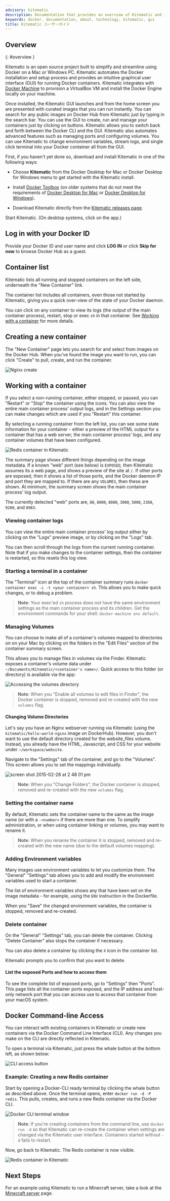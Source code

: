 ```yaml
---
advisory: kitematic
description: Documentation that provides an overview of Kitematic and installation instructions
keywords: docker, documentation, about, technology, kitematic, gui
title: Kitematic ユーザーガイド
---
```


<!--
## Overview
-->
## Overview
{: #overview }

Kitematic is an open source project built to simplify and streamline using
Docker on a Mac or Windows PC. Kitematic automates the Docker
installation and setup process and provides an intuitive graphical user
interface (GUI) for running Docker containers.  Kitematic integrates with
[Docker Machine](/machine/) to provision a VirtualBox VM
and install the Docker Engine locally on your machine.

Once installed, the Kitematic GUI launches and from the home screen you are
presented with curated images that you can run instantly. You can search for any
public images on Docker Hub from Kitematic just by typing in the search bar.
You can use the GUI to create, run and manage your containers just by clicking
on buttons. Kitematic allows you to switch back and forth between the Docker CLI
and the GUI.  Kitematic also automates advanced features such as managing ports
and configuring volumes.  You can use Kitematic to change environment variables,
stream logs, and single click terminal into your Docker container all from the
GUI.

First, if you haven't yet done so, download and install Kitematic in one of the following ways:

* Choose **Kitematic** from the Docker Desktop for Mac or Docker Desktop for Windows menu to get started with the Kitematic install.

* Install [Docker Toolbox](/toolbox/overview.md#ready-to-get-started) (on older systems that do not meet the requirements of [Docker Desktop for Mac](/docker-for-mac/install.md#what-to-know-before-you-install) or [Docker Desktop for Windows](/docker-for-windows/install.md#what-to-know-before-you-install)).

* Download Kitematic directly from the [Kitematic releases page](https://github.com/docker/kitematic/releases/).

Start Kitematic. (On desktop systems, click on the app.)

## Log in with your Docker ID

Provide your Docker ID and user name and click **LOG IN** or click **Skip for now** to browse Docker Hub as a guest.

## Container list

Kitematic lists all running and stopped containers on the left side, underneath
the "New Container" link.

The container list includes all containers, even those not started by Kitematic,
giving you a quick over-view of the state of your Docker daemon.

You can click on any container to view its logs (the output of the main container
process), restart, stop or exec `sh` in that container. See [Working with a
container](userguide.md#working-with-a-container) for more details.

## Creating a new container

The "New Container" page lets you search for and select from images on the Docker Hub.
When you've found the image you want to run, you can click "Create" to pull, create,
and run the container.

![Nginx create](images/browse-images.png)

## Working with a container

If you select a non-running container, either stopped, or paused, you can
"Restart" or "Stop" the container using the icons. You can also view the entire
main container process' output logs, and in the Settings section you can make
changes which are used if you "Restart" this container.

By selecting a running container from the left list, you can see some state information
for your container - either a preview of the HTML output for a container that has a web
server, the main container process' logs, and any container volumes that have been
configured.

![Redis container in Kitematic](images/cli-redis-container.png)

The summary page shows different things depending on the image metadata. If
a known "web" port (see below) is `EXPOSED`, then Kitematic assumes its a web page,
and shows a preview of the site at `/`. If other ports are exposed, then it
shows a list of those ports, and the Docker daemon IP and port they are mapped
to. If there are any `VOLUMES`, then these are shown. At minimum, the summary
screen shows the main container process' log output.

The currently detected "web" ports are, `80`, `8000`, `8080`, `3000`, `5000`,
`2368`, `9200`, and `8983`.

### Viewing container logs

You can view the entire main container process' log output either by clicking on the "Logs"
preview image, or by clicking on the "Logs" tab.

You can then scroll through the logs from the current running container. Note that
if you make changes to the container settings, then the container is restarted,
so this resets this log view.

### Starting a terminal in a container

The "Terminal" icon at the top of the container summary runs `docker container exec -i -t <your container> sh`.
This allows you to make quick changes, or to debug a problem.

> **Note**: Your exec'ed `sh` process does not have the same environment settings
> as the main container process and its children.
> Get the environment commands for your shell: `docker-machine env default`.

### Managing Volumes

You can choose to make all of a container's volumes mapped to directories on
on your Mac by clicking on the folders in the "Edit Files" section of the
container summary screen.

This allows you to manage files in volumes via the Finder.
Kitematic exposes a container's volume data under `~/Documents/Kitematic/<container's name>/`.
Quick access to this folder (or directory) is available via the app:

![Accessing the volumes directory](images/volumes-dir.png)

> **Note**: When you "Enable all volumes to edit files in Finder", the Docker
> container is stopped, removed and re-created with the new `volumes`
> flag.

#### Changing Volume Directories

Let's say you have an Nginx webserver running via Kitematic (using the
`kitematic/hello-world-nginx` image on DockerHub). However, you don't want to
use the default directory created for the website_files volume. Instead, you
already have the HTML, Javascript, and CSS for your website under
`~/workspace/website`.

Navigate to the "Settings" tab of the container, and go to the "Volumes". This
screen allows you to set the mappings individually.

![screen shot 2015-02-28 at 2 48 01 pm](images/change-folder.png)

> **Note**: When you "Change Folders", the Docker
> container is stopped, removed and re-created with the new `volumes`
> flag.

### Setting the container name

By default, Kitematic sets the container name to the same as the image name (or
with a `-<number>` if there are more than one.
To simplify administration, or when using container linking or volumes, you may
want to rename it.

> **Note**: When you rename the container it is stopped, removed and
> re-created with the new name (due to the default volumes mapping).

### Adding Environment variables

Many images use environment variables to let you customize them. The "General"
"Settings" tab allows you to add and modify the environment variables used to
start a container.

The list of environment variables shows any that have been set on the image
metadata - for example, using the `ENV` instruction in the Dockerfile.

When you "Save" the changed environment variables, the container is
stopped, removed and re-created.

### Delete container

On the "General" "Settings" tab, you can delete the container. Clicking "Delete
Container" also stops the container if necessary.

You can also delete a container by clicking the `X` icon in the container list.

Kitematic prompts you to confirm that you want to delete.

#### List the exposed Ports and how to access them

To see the complete list of exposed ports, go to "Settings" then "Ports". This
page lists all the container ports exposed, and the IP address and host-only
network port that you can access use to access that container from your macOS
system.

## Docker Command-line Access

You can interact with existing containers in Kitematic or create new containers
via the Docker Command Line Interface (CLI). Any changes you make on the CLI are
directly reflected in Kitematic.

To open a terminal via Kitematic, just press the whale button at the bottom left, as
shown below:

![CLI access button](images/cli-access-button.png)

### Example: Creating a new Redis container

Start by opening a Docker-CLI ready terminal by clicking the whale button as
described above. Once the terminal opens, enter `docker run -d -P redis`. This
pulls, creates, and runs a new Redis container via the Docker CLI.

![Docker CLI terminal window](images/cli-terminal.png)

> **Note**: If you're creating containers from the command line, use `docker run -d`
> so that Kitematic can re-create the container when settings are changed via the
> Kitematic user interface. Containers started without `-d` fails to restart.

Now, go back to Kitematic. The Redis container is now visible.

![Redis container in Kitematic](images/cli-redis-container.png)

## Next Steps

For an example using Kitematic to run a Minecraft server, take a look at
the [Minecraft server](./minecraft-server.md) page.
